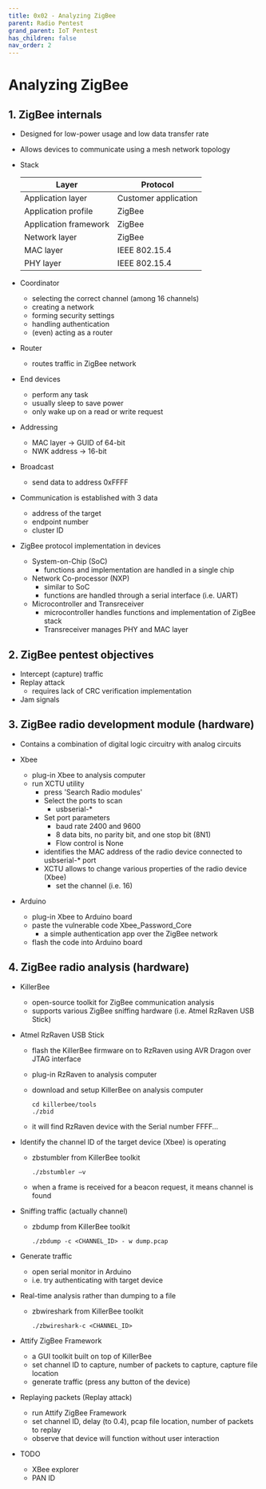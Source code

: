 ```yaml
---
title: 0x02 - Analyzing ZigBee
parent: Radio Pentest
grand_parent: IoT Pentest
has_children: false
nav_order: 2
---
```


# Analyzing ZigBee

## 1. ZigBee internals

* Designed for low-power usage and low data transfer rate
* Allows devices to communicate using a mesh network topology

* Stack

  Layer | Protocol
  ---|---
  Application layer	| Customer application
  Application profile	| ZigBee
  Application framework	| ZigBee
  Network layer	| ZigBee
  MAC layer	| IEEE 802.15.4
  PHY layer	| IEEE 802.15.4

* Coordinator
  * selecting the correct channel (among 16 channels)
  * creating a network
  * forming security settings
  * handling authentication
  * (even) acting as a router
* Router
  * routes traffic in ZigBee network
* End devices
  * perform any task
  * usually sleep to save power
  * only wake up on a read or write request

* Addressing
  * MAC layer -> GUID of 64-bit
  * NWK address -> 16-bit
* Broadcast
  * send data to address 0xFFFF
* Communication is established with 3 data
  * address of the target
  * endpoint number
  * cluster ID

* ZigBee protocol implementation in devices
  * System-on-Chip (SoC)
    * functions and implementation are handled in a single chip
  * Network Co-processor (NXP)
    * similar to SoC
    * functions are handled through a serial interface (i.e. UART)
  * Microcontroller and Transreceiver
    * microcontroller handles functions and implementation of ZigBee stack
    * Transreceiver manages PHY and MAC layer

## 2. ZigBee pentest objectives

* Intercept (capture) traffic
* Replay attack
  * requires lack of CRC verification implementation
* Jam signals

## 3. ZigBee radio development module (hardware)

* Contains a combination of digital logic circuitry with analog circuits

* Xbee
  * plug-in Xbee to analysis computer
  * run XCTU utility
    * press 'Search Radio modules'
    * Select the  ports to scan
      * usbserial-*
    * Set port parameters
      * baud rate 2400 and 9600
      * 8 data bits, no parity bit, and one stop bit (8N1)
      * Flow control is None
    * identifies the MAC address of the radio device connected to usbserial-* port
    * XCTU allows to change various properties of the radio device (Xbee)
      * set the channel (i.e. 16)

* Arduino
  * plug-in Xbee to Arduino board
  * paste the vulnerable code Xbee_Password_Core
    * a simple authentication app over the ZigBee network
  * flash the code into Arduino board

## 4. ZigBee radio analysis (hardware)

* KillerBee
  * open-source toolkit for ZigBee communication analysis
  * supports various ZigBee sniffing hardware (i.e. Atmel RzRaven USB Stick)

* Atmel RzRaven USB Stick
  * flash the KillerBee firmware on to RzRaven using AVR Dragon over JTAG interface 
  * plug-in RzRaven to analysis computer

  * download and setup KillerBee on analysis computer

      ```
      cd killerbee/tools
      ./zbid
      ```

  * it will find RzRaven device with the Serial number FFFF…

* Identify the channel ID of the target device (Xbee) is operating
  * zbstumbler from KillerBee toolkit

    `./zbstumbler –v`
  * when a frame is received for a beacon request, it means channel is found

* Sniffing traffic (actually channel)
  * zbdump from KillerBee toolkit

      `./zbdump -c <CHANNEL_ID> - w dump.pcap`

* Generate traffic
  * open serial monitor in Arduino
  * i.e. try authenticating with target device

* Real-time analysis rather than dumping to a file
  * zbwireshark from KillerBee toolkit

      `./zbwireshark-c <CHANNEL_ID>`

* Attify ZigBee Framework
  * a GUI toolkit built on top of KillerBee
  * set channel ID to capture, number of packets to capture, capture file location
  * generate traffic (press any button of the device)

* Replaying packets (Replay attack)
  * run Attify ZigBee Framework
  * set channel ID, delay (to 0.4), pcap file location,  number of packets to replay
  * observe that device will function without user interaction

* TODO
  * XBee explorer
  * PAN ID  
